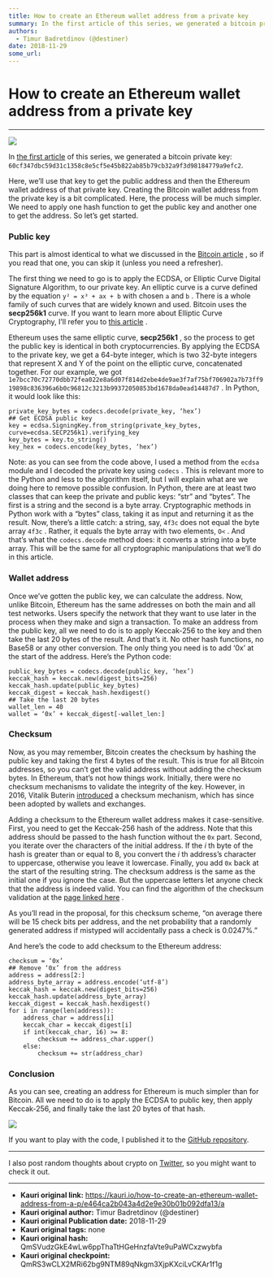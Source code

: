 ```yaml
---
title: How to create an Ethereum wallet address from a private key
summary: In the first article of this series, we generated a bitcoin private key- 60cf347dbc59d31c1358c8e5cf5e45b822ab85b79cb32a9f3d98184779a9efc2. Here, we’ll use that key to get the public address and then the Ethereum wallet address of that private key. Creating the Bitcoin wallet address from the private key is a bit complicated. Here, the process will be much simpler. We need to apply one hash function to get the public key and another one to get the address. So let’s get started. Public key This pa
authors:
  - Timur Badretdinov (@destiner)
date: 2018-11-29
some_url: 
---
```


# How to create an Ethereum wallet address from a private key



----


![](https://ipfs.infura.io/ipfs/QmPjsFF2FDEQc8fqQBG4rMUsMCaXmHgigUhgKpb1GXUXMV)

In 
[the first article](https://medium.freecodecamp.org/how-to-generate-your-very-own-bitcoin-private-key-7ad0f4936e6c)
 of this series, we generated a bitcoin private key: 
`60cf347dbc59d31c1358c8e5cf5e45b822ab85b79cb32a9f3d98184779a9efc2`.

Here, we’ll use that key to get the public address and then the Ethereum wallet address of that private key.
Creating the Bitcoin wallet address from the private key is a bit complicated. Here, the process will be much simpler. We need to apply one hash function to get the public key and another one to get the address.
So let’s get started.

### Public key
This part is almost identical to what we discussed in the 
[Bitcoin article](https://medium.freecodecamp.org/how-to-create-a-bitcoin-wallet-address-from-a-private-key-eca3ddd9c05f)
 , so if you read that one, you can skip it (unless you need a refresher).

The first thing we need to go is to apply the ECDSA, or Elliptic Curve Digital Signature Algorithm, to our private key. An elliptic curve is a curve defined by the equation 
`y² = x³ + ax + b`
 with chosen 
`a`
 and 
`b`
 . There is a whole family of such curves that are widely known and used. Bitcoin uses the 
**secp256k1**
 curve. If you want to learn more about Elliptic Curve Cryptography, I’ll refer you to 
[this article](https://hackernoon.com/what-is-the-math-behind-elliptic-curve-cryptography-f61b25253da3)
 .

Ethereum uses the same elliptic curve, 
**secp256k1**
 , so the process to get the public key is identical in both cryptocurrencies.
By applying the ECDSA to the private key, we get a 64-byte integer, which is two 32-byte integers that represent X and Y of the point on the elliptic curve, concatenated together.
For our example, we got 
`1e7bcc70c72770dbb72fea022e8a6d07f814d2ebe4de9ae3f7af75bf706902a7b73ff919898c836396a6b0c96812c3213b99372050853bd1678da0ead14487d7`
 .
In Python, it would look like this:

```
private_key_bytes = codecs.decode(private_key, ‘hex’)
## Get ECDSA public key
key = ecdsa.SigningKey.from_string(private_key_bytes, curve=ecdsa.SECP256k1).verifying_key
key_bytes = key.to_string()
key_hex = codecs.encode(key_bytes, ‘hex’)
```


Note: as you can see from the code above, I used a method from the 
`ecdsa`
 module and I decoded the private key using 
`codecs`
 . This is relevant more to the Python and less to the algorithm itself, but I will explain what are we doing here to remove possible confusion.
In Python, there are at least two classes that can keep the private and public keys: “str” and “bytes”. The first is a string and the second is a byte array. Cryptographic methods in Python work with a “bytes” class, taking it as input and returning it as the result.
Now, there’s a little catch: a string, say, 
`4f3c`
 does not equal the byte array 
`4f3c`
 . Rather, it equals the byte array with two elements, 
`O<`
 . And that’s what the 
`codecs.decode`
 method does: it converts a string into a byte array. This will be the same for all cryptographic manipulations that we’ll do in this article.

### Wallet address
Once we’ve gotten the public key, we can calculate the address. Now, unlike Bitcoin, Ethereum has the same addresses on both the main and all test networks. Users specify the network that they want to use later in the process when they make and sign a transaction.
To make an address from the public key, all we need to do is to apply Keccak-256 to the key and then take the last 20 bytes of the result. And that’s it. No other hash functions, no Base58 or any other conversion. The only thing you need is to add ‘0x’ at the start of the address.
Here’s the Python code:

```
public_key_bytes = codecs.decode(public_key, ‘hex’)
keccak_hash = keccak.new(digest_bits=256)
keccak_hash.update(public_key_bytes)
keccak_digest = keccak_hash.hexdigest()
## Take the last 20 bytes
wallet_len = 40
wallet = ‘0x’ + keccak_digest[-wallet_len:]
```



### Checksum
Now, as you may remember, Bitcoin creates the checksum by hashing the public key and taking the first 4 bytes of the result. This is true for all Bitcoin addresses, so you can’t get the valid address without adding the checksum bytes.
In Ethereum, that’s not how things work. Initially, there were no checksum mechanisms to validate the integrity of the key. However, in 2016, Vitalik Buterin 
[introduced](https://github.com/ethereum/EIPs/blob/master/EIPS/eip-55.md)
 a checksum mechanism, which has since been adopted by wallets and exchanges.

Adding a checksum to the Ethereum wallet address makes it case-sensitive.
First, you need to get the Keccak-256 hash of the address. Note that this address should be passed to the hash function without the 
`0x`
 part.
Second, you iterate over the characters of the initial address. If the 
_i_
 th byte of the hash is greater than or equal to 8, you convert the 
_i_
 th address’s character to uppercase, otherwise you leave it lowercase.
Finally, you add 
`0x`
 back at the start of the resulting string. The checksum address is the same as the initial one if you ignore the case. But the uppercase letters let anyone check that the address is indeed valid. You can find the algorithm of the checksum validation at the 
[page linked here](https://github.com/ethereum/EIPs/blob/master/EIPS/eip-55.md)
 .

As you’ll read in the proposal, for this checksum scheme, “on average there will be 15 check bits per address, and the net probability that a randomly generated address if mistyped will accidentally pass a check is 0.0247%.”

And here’s the code to add checksum to the Ethereum address:

```
checksum = ‘0x’
## Remove ‘0x’ from the address
address = address[2:]
address_byte_array = address.encode(‘utf-8’)
keccak_hash = keccak.new(digest_bits=256)
keccak_hash.update(address_byte_array)
keccak_digest = keccak_hash.hexdigest()
for i in range(len(address)):
    address_char = address[i]
    keccak_char = keccak_digest[i]
    if int(keccak_char, 16) >= 8:
        checksum += address_char.upper()
    else:
        checksum += str(address_char)
```



### Conclusion
As you can see, creating an address for Ethereum is much simpler than for Bitcoin. All we need to do is to apply the ECDSA to public key, then apply Keccak-256, and finally take the last 20 bytes of that hash.

![](https://ipfs.infura.io/ipfs/QmWDnVCb5rQLUQwcggjQcLQnB1vAckGnPUNquo6z92LS3Z)

If you want to play with the code, I published it to the 
[GitHub repository](https://github.com/Destiner/blocksmith).

----

I also post random thoughts about crypto on 
[Twitter](https://twitter.com/DestinerX), so you might want to check it out.



---

- **Kauri original link:** https://kauri.io/how-to-create-an-ethereum-wallet-address-from-a-p/e464ca2b043a4d2e9e30b01b092dfa13/a
- **Kauri original author:** Timur Badretdinov (@destiner)
- **Kauri original Publication date:** 2018-11-29
- **Kauri original tags:** none
- **Kauri original hash:** QmSVudzGkE4wLw6ppThaTtHGeHnzfaVte9uPaWCxzwybfa
- **Kauri original checkpoint:** QmRS3wCLX2MRi62bg9NTM89qNkgm3XjpKXciLvCKAr1f1g



